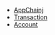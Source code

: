 <!-- - [appchainj API](zh-CN/latest/web3jAPI.md) -->
* [AppChainj](AppChainj.md)
* [Transaction](Transaction.md)
* [Account](Account.md)
